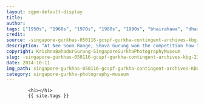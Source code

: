 ```yaml
---
layout: sgpm-default-display
title: 
author: 
tags: ["1950s", "1960s", "1970s", "1980s", "1990s", "bhairahawa", "dharan", "gurkhas", "kathmandu", "nepal", "pokhara", "singapore", "singapore gurkha archive", "singapore gurkha old photographs", "singapore gurkha photography museum", "singapore gurkhas"]
credit: 
source: -singapore-gurkhas-050116-gcspf-gurkha-contingent-archives-kbg-23
description: "At Nee Soon Range, Shova Gurung won the competition how to shoot M16, recretional for families. At platoon level. Date: Mid 1980s."
copyright: KrishnaBahadurGurung-SingaporeGurkhaPhotographyMuseum
slug: -singapore-gurkhas-050116-gcspf-gurkha-contingent-archives-kbg-23
date: 2014-10-11
img_path: singapore-gurkhas-050116-gcspf-gurkha-contingent-archives-KBG-23.jpg
category: singapore-gurkha-photography-museum
---
```

	 		

	 		<h1></h1>
	 		{{ site.tags }}
	 		
